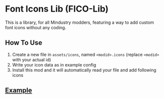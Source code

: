 # Font Icons Lib (FICO-Lib)
This is a library, for all Mindustry modders, 
featuring a way to add custom font icons without any coding.

## How To Use
1. Create a new file in `assets/icons`, named `<modid>.icons` (replace `<modid>` with your actual id)
2. Write your icon data as in example config
3. Install this mod and it will automatically read your file and add following icons

## [Example](https://github.com/Sublemon-Team/FontIconsLib/tree/master/assets/icons/yourmodid.icons)